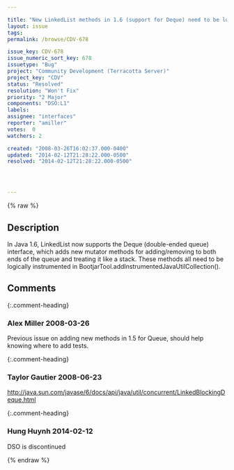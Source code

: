 ```yaml
---

title: "New LinkedList methods in 1.6 (support for Deque) need to be logically instrumented"
layout: issue
tags: 
permalink: /browse/CDV-678

issue_key: CDV-678
issue_numeric_sort_key: 678
issuetype: "Bug"
project: "Community Development (Terracotta Server)"
project_key: "CDV"
status: "Resolved"
resolution: "Won't Fix"
priority: "2 Major"
components: "DSO:L1"
labels: 
assignee: "interfaces"
reporter: "amiller"
votes:  0
watchers: 2

created: "2008-03-26T16:02:37.000-0400"
updated: "2014-02-12T21:28:22.000-0500"
resolved: "2014-02-12T21:28:22.000-0500"




---
```


{% raw %}

## Description

<div markdown="1" class="description">

In Java 1.6, LinkedList now supports the Deque (double-ended queue) interface, which adds new mutator methods for adding/removing to both ends of the queue and treating it like a stack.  These methods all need to be logically instrumented in BootjarTool.addInstrumentedJavaUtilCollection().  



</div>

## Comments


{:.comment-heading}
### **Alex Miller** <span class="date">2008-03-26</span>

<div markdown="1" class="comment">

Previous issue on adding new methods in 1.5 for Queue, should help knowing where to add tests.

</div>


{:.comment-heading}
### **Taylor Gautier** <span class="date">2008-06-23</span>

<div markdown="1" class="comment">

http://java.sun.com/javase/6/docs/api/java/util/concurrent/LinkedBlockingDeque.html

</div>


{:.comment-heading}
### **Hung Huynh** <span class="date">2014-02-12</span>

<div markdown="1" class="comment">

DSO is discontinued

</div>



{% endraw %}
